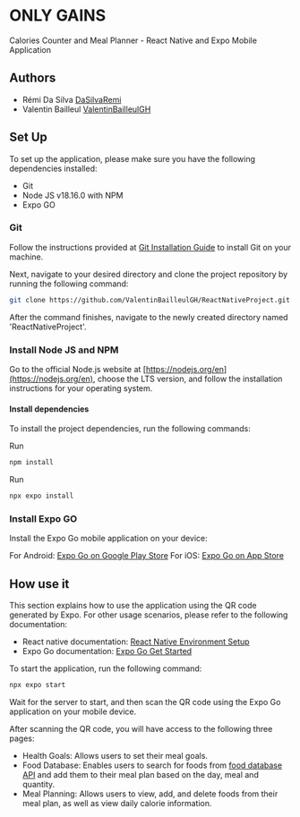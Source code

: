 # ONLY GAINS

Calories Counter and Meal Planner - React Native and Expo Mobile Application

## Authors

- Rémi Da Silva [DaSilvaRemi](https://github.com/DaSilvaRemi)
- Valentin Bailleul [ValentinBailleulGH](https://github.com/ValentinBailleulGH)

## Set Up
To set up the application, please make sure you have the following dependencies installed:

- Git
- Node JS v18.16.0 with NPM
- Expo GO

### Git

Follow the instructions provided at [Git Installation Guide](https://git-scm.com/book/en/v2/Getting-Started-Installing-Git) to install Git on your machine.

Next, navigate to your desired directory and clone the project repository by running the following command:

```sh
git clone https://github.com/ValentinBailleulGH/ReactNativeProject.git
```

After the command finishes, navigate to the newly created directory named 'ReactNativeProject'.

### Install Node JS and NPM

Go to the official Node.js website at [https://nodejs.org/en](https://nodejs.org/en), choose the LTS version, and follow the installation instructions for your operating system.

#### Install dependencies

To install the project dependencies, run the following commands:

Run

```sh
npm install
```

Run

```sh
npx expo install
```

### Install Expo GO

Install the Expo Go mobile application on your device:

For Android: [Expo Go on Google Play Store](https://play.google.com/store/apps/details?id=host.exp.exponent)
For iOS: [Expo Go on App Store](https://play.google.com/store/apps/details?id=host.exp.exponent)

## How use it
This section explains how to use the application using the QR code generated by Expo. For other usage scenarios, please refer to the following documentation:
- React native documentation: [React Native Environment Setup](https://reactnative.dev/docs/environment-setup?guide=quickstart)
- Expo Go documentation: [Expo Go Get Started](https://docs.expo.dev/get-started/expo-go/)

To start the application, run the following command:

```sh
npx expo start
```

Wait for the server to start, and then scan the QR code using the Expo Go application on your mobile device.

After scanning the QR code, you will have access to the following three pages:
- Health Goals: Allows users to set their meal goals.
- Food Database: Enables users to search for foods from [food database API](https://developer.edamam.com/food-database-api) and add them to their meal plan based on the day, meal and quantity.
- Meal Planning: Allows users to view, add, and delete foods from their meal plan, as well as view daily calorie information.
